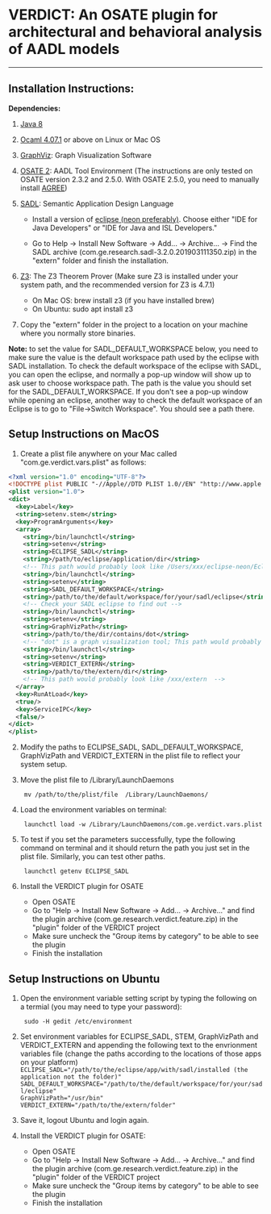 # VERDICT: An OSATE plugin for architectural and behavioral analysis of AADL models
 ----

## Installation Instructions: 

**Dependencies:**

1. [Java 8](https://www.java.com/en/download/)

2. [Ocaml 4.07.1](https://ocaml.org/docs/install.html) or above on Linux or Mac OS

3. [GraphViz](https://www.graphviz.org/download/): Graph Visualization Software

4. [OSATE 2](https://osate-build.sei.cmu.edu/download/osate/stable/): AADL Tool Environment (The instructions are only tested on OSATE version 2.3.2 and 2.5.0. With OSATE 2.5.0, you need to manually install [AGREE](https://osate-build.sei.cmu.edu/download/osate/stable/2.3.7/updates/))

5. [SADL](https://github.com/crapo/sadlos2): Semantic Application Design Language

    * Install a version of [eclipse (neon preferably)](https://www.eclipse.org/downloads/packages/release/neon/3). Choose either "IDE for Java Developers" or "IDE for Java and ISL Developers."

    * Go to Help -> Install New Software -> Add... -> Archive... -> Find the SADL archive (com.ge.research.sadl-3.2.0.201903111350.zip) in the "extern" folder and finish the installation.

6. [Z3](https://github.com/Z3Prover/z3): The Z3 Theorem Prover (Make sure Z3 is installed under your system path, and the recommended version for Z3 is 4.7.1)

    * On Mac OS: brew install z3 (if you have installed brew)
    * On Ubuntu: sudo apt install z3

7. Copy the "extern" folder in the project to a location on your machine where you normally store binaries.

**Note:** to set the value for SADL\_DEFAULT\_WORKSPACE below, you need to make sure the value is the default workspace path used by the eclipse with SADL installation. To check the default workspace of the eclipse with SADL, you can open the eclipse, and normally a pop-up window will show up to ask user to choose workspace path. The path is the value you should set for the SADL\_DEFAULT\_WORKSPACE. If you don't see a pop-up window while opening an eclipse, another way to check the default workspace of an Eclipse is to go to "File->Switch Workspace". You should see a path there.

## Setup Instructions on MacOS

1. Create a plist file anywhere on your Mac called "com.ge.verdict.vars.plist" as follows:  
```xml
<?xml version="1.0" encoding="UTF-8"?>
<!DOCTYPE plist PUBLIC "-//Apple//DTD PLIST 1.0//EN" "http://www.apple.com/DTDs/PropertyList-1.0.dtd">
<plist version="1.0">
<dict>
  <key>Label</key>
  <string>setenv.stem</string>
  <key>ProgramArguments</key>
  <array>
    <string>/bin/launchctl</string>
    <string>setenv</string>
    <string>ECLIPSE_SADL</string>
    <string>/path/to/eclipse/application/dir</string>
    <!-- This path would probably look like /Users/xxx/eclipse-neon/Eclipse.app/Contents/MacOS/eclipse  -->        
    <string>/bin/launchctl</string>
    <string>setenv</string>
    <string>SADL_DEFAULT_WORKSPACE</string>
    <string>/path/to/the/default/workspace/for/your/sadl/eclipse</string>    
    <!-- Check your SADL eclipse to find out -->        
    <string>/bin/launchctl</string>
    <string>setenv</string>
    <string>GraphVizPath</string>
    <string>/path/to/the/dir/contains/dot</string>    
    <!-- "dot" is a graph visualization tool; This path would probably look like /usr/local/bin -->  
    <string>/bin/launchctl</string>
    <string>setenv</string>
    <string>VERDICT_EXTERN</string>
    <string>/path/to/the/extern/dir</string>  
    <!-- This path would probably look like /xxx/extern  -->  
  </array>
  <key>RunAtLoad</key>
  <true/>
  <key>ServiceIPC</key>
  <false/>
</dict>
</plist>
```
2.  Modify the paths to ECLIPSE\_SADL, SADL\_DEFAULT\_WORKSPACE, GraphVizPath and VERDICT\_EXTERN in the plist file to reflect your system setup.

3. Move the plist file to /Library/LaunchDaemons 

        mv /path/to/the/plist/file  /Library/LaunchDaemons/

4. Load the environment variables on terminal:

        launchctl load -w /Library/LaunchDaemons/com.ge.verdict.vars.plist


5. To test if you set the parameters successfully, type the following command on terminal and it should return the path you just set in the plist file. Similarly, you can test other paths.

        launchctl getenv ECLIPSE_SADL

6. Install the VERDICT plugin for OSATE  
   * Open OSATE  
   * Go to "Help -> Install New Software -> Add... -> Archive..." and find the plugin archive (com.ge.research.verdict.feature.zip) in the "plugin" folder of the VERDICT project  
   * Make sure uncheck the "Group items by category" to be able to see the plugin  
   * Finish the installation  


## Setup Instructions on Ubuntu

1. Open the environment variable setting script by typing the following on a termial (you may need to type your password): 

        sudo -H gedit /etc/environment

2. Set environment variables for ECLIPSE\_SADL, STEM, GraphVizPath and VERDICT\_EXTERN and appending the following text to the envrionment variables file (change the paths according to the locations of those apps on your platform)  
`ECLIPSE_SADL="/path/to/the/eclipse/app/with/sadl/installed (the application not the folder)"`  
`SADL_DEFAULT_WORKSPACE="/path/to/the/default/workspace/for/your/sadl/eclipse"`  
`GraphVizPath="/usr/bin"`  
`VERDICT_EXTERN="/path/to/the/extern/folder"`

3. Save it, logout Ubuntu and login again.

4. Install the VERDICT plugin for OSATE:  
   * Open OSATE  
   * Go to "Help -> Install New Software -> Add... -> Archive..." and find the plugin archive (com.ge.research.verdict.feature.zip) in the "plugin" folder of the VERDICT project  
   * Make sure uncheck the "Group items by category" to be able to see the plugin  
   * Finish the installation  